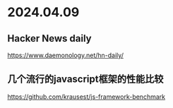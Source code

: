 # 2024.04.09

## Hacker News daily

https://www.daemonology.net/hn-daily/

## 几个流行的javascript框架的性能比较

https://github.com/krausest/js-framework-benchmark